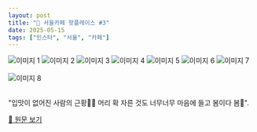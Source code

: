 ```yaml
---
layout: post
title: "📍 서울카페 핫플레이스 #3"
date: 2025-05-15
tags: ["인스타", "서울", "카페"]
---
```


<img src="https://res.cloudinary.com/dvy5if0rj/image/upload/v1747238396/instagram-post-3-0.jpg.jpg" alt="이미지 1" style="max-width: 100%; height: auto; margin-bottom: 1rem;" />
<img src="https://res.cloudinary.com/dvy5if0rj/image/upload/v1747238403/instagram-post-3-1.jpg.jpg" alt="이미지 2" style="max-width: 100%; height: auto; margin-bottom: 1rem;" />
<img src="https://res.cloudinary.com/dvy5if0rj/image/upload/v1747238408/instagram-post-3-2.jpg.jpg" alt="이미지 3" style="max-width: 100%; height: auto; margin-bottom: 1rem;" />
<img src="https://res.cloudinary.com/dvy5if0rj/image/upload/v1747238416/instagram-post-3-3.jpg.jpg" alt="이미지 4" style="max-width: 100%; height: auto; margin-bottom: 1rem;" />
<img src="https://res.cloudinary.com/dvy5if0rj/image/upload/v1747238423/instagram-post-3-4.jpg.jpg" alt="이미지 5" style="max-width: 100%; height: auto; margin-bottom: 1rem;" />
<img src="https://res.cloudinary.com/dvy5if0rj/image/upload/v1747238426/instagram-post-3-5.jpg.jpg" alt="이미지 6" style="max-width: 100%; height: auto; margin-bottom: 1rem;" />
<img src="https://res.cloudinary.com/dvy5if0rj/image/upload/v1747238433/instagram-post-3-6.jpg.jpg" alt="이미지 7" style="max-width: 100%; height: auto; margin-bottom: 1rem;" />
<img src="https://res.cloudinary.com/dvy5if0rj/image/upload/v1747238436/instagram-post-3-7.jpg.jpg" alt="이미지 8" style="max-width: 100%; height: auto; margin-bottom: 1rem;" />

"입맛이 없어진 사람의 근황🧸💞
머리 확 자른 것도 너무너무 마음에 들고
봄이다 봄🌷".

[🔗 원문 보기](https://www.instagram.com/p/DH3LqltylCL/)
